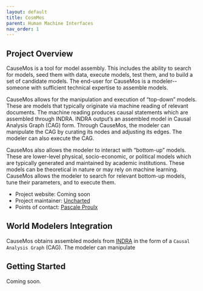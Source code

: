 ```yaml
---
layout: default
title: CosmMos
parent: Human Machine Interfaces
nav_order: 1
---
```


## Project Overview

CauseMos is a tool for model assembly. This includes the ability to search for models, seed them with data, execute models, test them, and to build a set of candidate models. The end-user for CauseMos is a modeler--someone with sufficient technical expertise to assemble models. 

CauseMos allows for the manipulation and execution of “top-down” models. These are models that typically originate via machine reading of relevant documents. The machine reading produces causal statements which are assembled through INDRA. INDRA output’s an assembled model in Causal Analysis Graph (CAG) form. Through CauseMos, the modeler can manipulate the CAG by curating its nodes and adjusting its edges. The modeler can also execute the CAG.

CauseMos also allows the modeler to interact with “bottom-up” models. These are lower-level physical, socio-economic, or political models which are typically generated and maintained by academic institutions. These models can be theoretical in nature or may rely on machine learning. CauseMos allows the modeler to search for relevant bottom-up models, tune their parameters, and to execute them.

* Project website: Coming soon
* Project maintainer: [Uncharted](https://uncharted.software/)
* Points of contact: [Pascale Proulx](mailto:pproulx@uncharted.software)

## World Modelers Integration

CauseMos obtains assembled models from [INDRA](http://indra.readthedocs.io/) in the form of a `Causal Analysis Graph` (CAG). The modeler can manipulate


## Getting Started

Coming soon.
